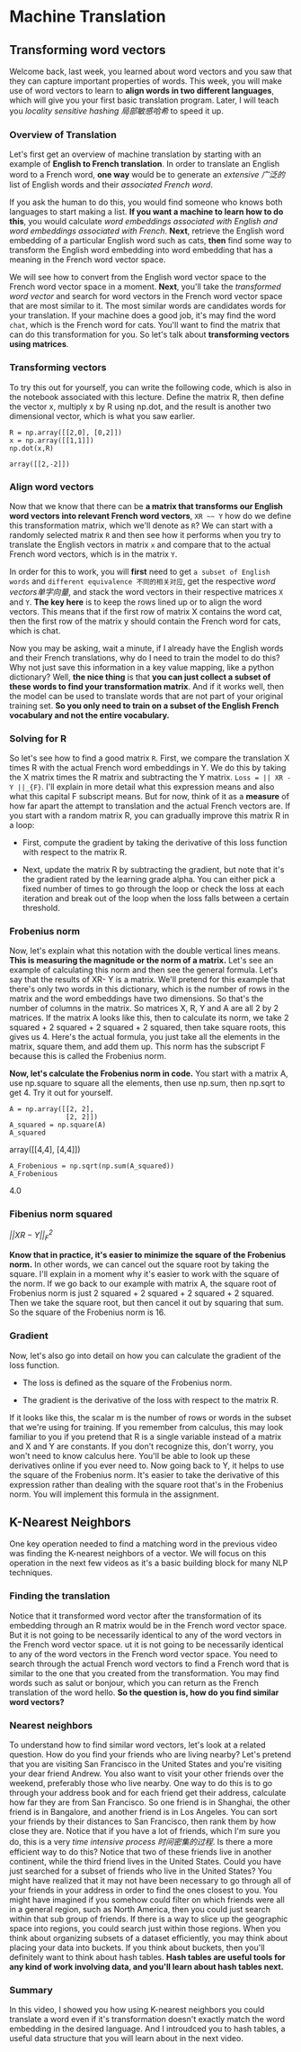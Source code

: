 # Machine Translation

## Transforming word vectors

Welcome back, last week, you learned about word vectors and you saw that they can capture important properties of words. This week, you will make use of word vectors to learn to **align words in two different languages**, which will give you your first basic translation program. Later, I will teach you *locality sensitive hashing 局部敏感哈希* to speed it up.

### Overview of Translation

Let's first get an overview of machine translation by starting with an example of **English to French translation**. In order to translate an English word to a French word, **one way** would be to generate an *extensive 广泛的* list of English words and their *associated French word*.

If you ask the human to do this, you would find someone who knows both languages to start making a list. **If you want a machine to learn how to do this**, you would calculate *word embeddings associated with English and word embeddings associated with French*. **Next**, retrieve the English word embedding of a particular English word such as cats, **then** find some way to transform the English word embedding into word embedding that has a meaning in the French word vector space.

We will see how to convert from the English word vector space to the French word vector space in a moment. **Next**, you'll take the *transformed word vector* and search for word vectors in the French word vector space that are most similar to it. The most similar words are candidates words for your translation. If your machine does a good job, it's may find the word `chat`, which is the French word for cats. You'll want to find the matrix that can do this transformation for you. So let's talk about **transforming vectors using matrices**.

### Transforming vectors

To try this out for yourself, you can write the following code, which is also in the notebook associated with this lecture. Define the matrix R, then define the vector x, multiply x by R using np.dot, and the result is another two dimensional vector, which is what you saw earlier.

```
R = np.array([[2,0], [0,2]])
x = np.array([[1,1]])
np.dot(x,R)
```

`array([[2,-2]])`

### Align word vectors

Now that we know that there can be **a matrix that transforms our English word vectors into relevant French word vectors**, `XR ~~ Y` how do we define this transformation matrix, which we'll denote as `R`? We can start with a randomly selected matrix `R` and then see how it performs when you try to translate the English vectors in matrix `x` and compare that to the actual French word vectors, which is in the matrix `Y`.

In order for this to work, you will **first** need to get `a subset of English words` and `different equivalence 不同的相关对应`, get the respective *word vectors单字向量*, and stack the word vectors in their respective matrices `X` and `Y`. **The key here** is to keep the rows lined up or to align the word vectors. This means that if the first row of matrix X contains the word cat, then the first row of the matrix y should contain the French word for cats, which is chat.

Now you may be asking, wait a minute, if I already have the English words and their French translations, why do I need to train the model to do this? Why not just save this information in a key value mapping, like a python dictionary? Well, **the nice thing** is that **you can just collect a subset of these words to find your transformation matrix**. And if it works well, then the model can be used to translate words that are not part of your original training set. **So you only need to train on a subset of the English French vocabulary and not the entire vocabulary.**

### Solving for R

So let's see how to find a good matrix `R`. First, we compare the translation X times R with the actual French word embeddings in Y. We do this by taking the X matrix times the R matrix and subtracting the Y matrix. `Loss = || XR - Y ||_{F}`. I'll explain in more detail what this expression means and also what this capital F subscript means. But for now, think of it as a **measure** of how far apart the attempt to translation and the actual French vectors are. If you start with a random matrix R, you can gradually improve this matrix R in a loop:

  - First, compute the gradient by taking the derivative of this loss function with respect to the matrix R. 

  - Next, update the matrix R by subtracting the gradient, but note that it's the gradient rated by the learning grade alpha. You can either pick a fixed number of times to go through the loop or check the loss at each iteration and break out of the loop when the loss falls between a certain threshold.

### Frobenius norm 

Now, let's explain what this notation with the double vertical lines means. **This is measuring the magnitude or the norm of a matrix.** Let's see an example of calculating this norm and then see the general formula. Let's say that the results of XR- Y is a matrix. We'll pretend for this example that there's only two words in this dictionary, which is the number of rows in the matrix and the word embeddings have two dimensions. So that's the number of columns in the matrix. So matrices X, R, Y and A are all 2 by 2 matrices. If the matrix A looks like this, then to calculate its norm, we take 2 squared + 2 squared + 2 squared + 2 squared, then take square roots, this gives us 4. Here's the actual formula, you just take all the elements in the matrix, square them, and add them up. This norm has the subscript F because this is called the Frobenius norm.

**Now, let's calculate the Frobenius norm in code.** You start with a matrix A, use np.square to square all the elements, then use np.sum, then np.sqrt to get 4. Try it out for yourself. 

```
A = np.array([[2, 2],
			  [2, 2]])
A_squared = np.square(A)
A_squared
```

array([[4,4],
       [4,4]])

```
A_Frobenious = np.sqrt(np.sum(A_squared))
A_Frobenious
```

4.0

### Fibenius norm squared

*$||XR - Y||_{F}^{2}$*

**Know that in practice, it's easier to minimize the square of the Frobenius norm.** In other words, we can cancel out the square root by taking the square. I'll explain in a moment why it's easier to work with the square of the norm. If we go back to our example with matrix A, the square root of Frobenius norm is just 2 squared + 2 squared + 2 squared + 2 squared. Then we take the square root, but then cancel it out by squaring that sum. So the square of the Frobenius norm is 16.

### Gradient

Now, let's also go into detail on how you can calculate the gradient of the loss function.

  * The loss is defined as the square of the Frobenius norm.

  * The gradient is the derivative of the loss with respect to the matrix R.

If it looks like this, the scalar m is the number of rows or words in the subset that we're using for training. If you remember from calculus, this may look familiar to you if you pretend that R is a single variable instead of a matrix and X and Y are constants. If you don't recognize this, don't worry, you won't need to know calculus here. You'll be able to look up these derivatives online if you ever need to. Now going back to Y, it helps to use the square of the Frobenius norm. It's easier to take the derivative of this expression rather than dealing with the square root that's in the Frobenius norm. You will implement this formula in the assignment.

## K-Nearest Neighbors

One key operation needed to find a matching word in the previous video was finding the K-nearest neighbors of a vector. We will focus on this operation in the next few videos as it's a basic building block for many NLP techniques.

### Finding the translation

Notice that it transformed word vector after the transformation of its embedding through an R matrix would be in the French word vector space. But it is not going to be necessarily identical to any of the word vectors in the French word vector space. ut it is not going to be necessarily identical to any of the word vectors in the French word vector space. You need to search through the actual French word vectors to find a French word that is similar to the one that you created from the transformation. You may find words such as salut or bonjour, which you can return as the French translation of the word hello. **So the question is, how do you find similar word vectors?**

### Nearest neighbors

To understand how to find similar word vectors, let's look at a related question. How do you find your friends who are living nearby? Let's pretend that you are visiting San Francisco in the United States and you're visiting your dear friend Andrew. You also want to visit your other friends over the weekend, preferably those who live nearby. One way to do this is to go through your address book and for each friend get their address, calculate how far they are from San Francisco. So one friend is in Shanghai, the other friend is in Bangalore, and another friend is in Los Angeles. You can sort your friends by their distances to San Francisco, then rank them by how close they are. Notice that if you have a lot of friends, which I'm sure you do, this is a very *time intensive process 时间密集的过程*. Is there a more efficient way to do this? Notice that two of these friends live in another continent, while the third friend lives in the United States. Could you have just searched for a subset of friends who live in the United States? You might have realized that it may not have been necessary to go through all of your friends in your address in order to find the ones closest to you. You might have imagined if you somehow could filter on which friends were all in a general region, such as North America, then you could just search within that sub group of friends. If there is a way to slice up the geographic space into regions, you could search just within those regions. When you think about organizing subsets of a dataset efficiently, you may think about placing your data into buckets. If you think about buckets, then you'll definitely want to think about hash tables. **Hash tables are useful tools for any kind of work involving data, and you'll learn about hash tables next.**

### Summary

In this video, I showed you how using K-nearest neighbors you could translate a word even if it's transformation doesn't exactly match the word embedding in the desired language. And I introudced you to hash tables, a useful data structure that you will learn about in the next video.
